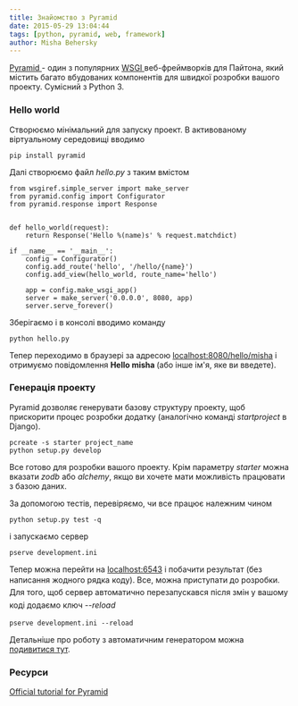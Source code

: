 ```yaml
---
title: Знайомство з Pyramid
date: 2015-05-29 13:04:44
tags: [python, pyramid, web, framework]
author: Misha Behersky
---
```


<p><a href="http://www.pylonsproject.org/" target="_blank">Pyramid </a>- один з популярних <a href="http://wsgi.readthedocs.org/en/latest/" target="_blank">WSGI&nbsp;</a>веб-фреймворків для Пайтона, який містить багато вбудованих компонентів для швидкої розробки вашого проекту. Сумісний з Python 3.</p>

<h3>Hello world</h3>

<p>Створюємо мінімальний для запуску проект. В активованому віртуальному середовищі вводимо</p>

<pre>
<code class="language-bash">pip install pyramid</code></pre>

<p>Далі створюємо файл <em>hello.py</em> з таким вмістом</p>

<pre>
<code class="language-python">from wsgiref.simple_server import make_server
from pyramid.config import Configurator
from pyramid.response import Response


def hello_world(request):
    return Response('Hello %(name)s' % request.matchdict)

if __name__ == '__main__':
    config = Configurator()
    config.add_route('hello', '/hello/{name}')
    config.add_view(hello_world, route_name='hello')

    app = config.make_wsgi_app()
    server = make_server('0.0.0.0', 8080, app)
    server.serve_forever()</code></pre>

<p>Зберігаємо і в консолі вводимо команду</p>

<pre>
<code class="language-bash">python hello.py</code></pre>

<p>Тепер переходимо в браузері за адресою <a href="http://localhost:8080/hello/misha" target="_blank">localhost:8080/hello/misha</a>&nbsp;і отримуємо повідомлення <strong>Hello misha </strong>(або інше ім&#39;я, яке ви введете).</p>

<h3>Генерація проекту</h3>

<p>Pyramid дозволяє генерувати базову структуру проекту, щоб прискорити процес розробки додатку (аналогічно команді <em>startproject</em> в Django).</p>

<pre>
<code class="language-bash">pcreate -s starter project_name
python setup.py develop</code></pre>

<p>Все готово для розробки вашого проекту. Крім параметру <em>starter</em> можна вказати <em>zodb </em>або <em>alchemy</em>, якщо ви хочете мати можливість працювати з базою даних.</p>

<p>За допомогою тестів, перевіряємо, чи все працює належним чином</p>

<pre>
<code class="language-bash">python setup.py test -q</code></pre>

<p>і запускаємо сервер</p>

<pre>
<code class="language-bash">pserve development.ini</code></pre>

<p>Тепер можна перейти на&nbsp;<a href="http://localhost:6543" target="_blank">localhost:6543</a>&nbsp;і побачити результат (без написання жодного рядка коду). Все,<span style="line-height:1.6">&nbsp;можна приступати до розробки. Для того, щоб сервер автоматично перезапускався після змін у вашому коді додаємо ключ </span><em style="line-height:1.6">--reload</em></p>

<pre>
<code class="language-bash">pserve development.ini --reload</code></pre>

<p>Детальніше про роботу з автоматичним генератором можна <a href="http://docs.pylonsproject.org/projects/pyramid/en/latest/narr/project.html" target="_blank">подивитися тут</a>.</p>

<h3>Ресурси</h3>

<p><a href="http://docs.pylonsproject.org/projects/pyramid/en/latest/quick_tutorial/index.html#quick-tutorial" target="_blank">Official tutorial for Pyramid</a></p>